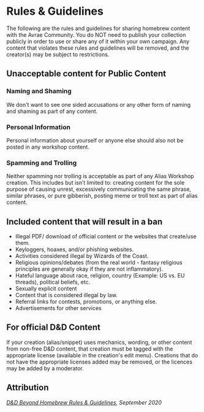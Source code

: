 # Rules & Guidelines
The following are the rules and guidelines for sharing homebrew content with the Avrae Community. 
You do NOT need to publish your collection publicly in order to use or share any of it within your own campaign. 
Any content that violates these rules and guidelines will be removed, and the creator(s) may be subject to restrictions.

## Unacceptable content for Public Content
### Naming and Shaming
We don't want to see one sided accusations or any other form of naming and shaming as part of any content.

### Personal Information
Personal information about yourself or anyone else should also not be posted in any workshop content.

### Spamming and Trolling
Neither spamming nor trolling is acceptable as part of any Alias Workshop creation. This includes but isn’t limited to: 
creating content for the sole purpose of causing unrest, excessively communicating the same phrase, similar phrases, 
or pure gibberish, posting meme or troll text as part of alias content.

## Included content that will result in a ban
- Illegal PDF/ download of official content or the websites that create/use them.
- Keyloggers, hoaxes, and/or phishing websites.
- Activities considered illegal by Wizards of the Coast.
- Religious opinions/debates (from the real world - fantasy religious principles are generally okay if they are not inflammatory).
- Hateful language about race, religion, country (Example: US vs. EU threads), political beliefs, etc.
- Sexually explicit content
- Content that is considered illegal by law.
- Referral links for contests, promotions, or anything else.
- Advertisements for other services

## For official D&D Content
If your creation (alias/snippet) uses mechanics, wording, or other content from non-free D&D content, that creation
must be tagged with the appropriate license (available in the creation's edit menu). Creations that do not have 
the appropriate licenses added may be removed, or the licences may be added by a moderator.

## Attribution
*[D&D Beyond Homebrew Rules & Guidelines](https://www.dndbeyond.com/homebrew-rules-guidelines), September 2020*